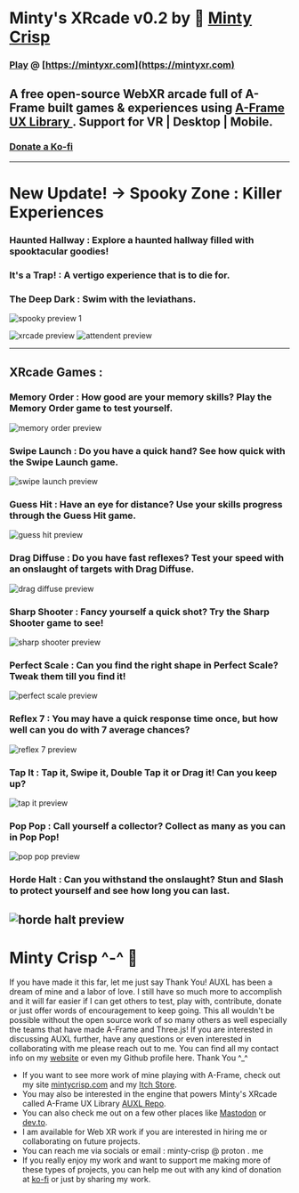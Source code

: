 # Minty's XRcade v0.2 by :watermelon: [Minty Crisp](https://mintycrisp.com)
### [Play](https://mintyxr.com) @  [https://mintyxr.com](https://mintyxr.com)
## A free open-source WebXR arcade full of A-Frame built games & experiences using [A-Frame UX Library ](https://github.com/Minty-Crisp/AUXL). Support for VR | Desktop | Mobile.

### [Donate a Ko-fi](https://ko-fi.com/mintycrisp)
---
# New Update! -> Spooky Zone : Killer Experiences

### Haunted Hallway : Explore a haunted hallway filled with spooktacular goodies!

### It's a Trap! : A vertigo experience that is to die for.

### The Deep Dark : Swim with the leviathans.

![spooky preview 1](https://github.com/Minty-Crisp/XRcade/blob/main/assets/img/previews/mintyxr-cade-spooky1.jpg)

![xrcade preview](https://github.com/Minty-Crisp/XRcade/blob/main/assets/img/previews/mintyxr-cade-revamp0.jpg)
![attendent preview](https://github.com/Minty-Crisp/XRcade/blob/main/assets/img/previews/mintyxr-cade-revamp1.jpg)

---
## XRcade Games :

### Memory Order : How good are your memory skills? Play the Memory Order game to test yourself.
![memory order preview](https://github.com/Minty-Crisp/XRcade/blob/main/assets/img/previews/game1.jpg)

### Swipe Launch : Do you have a quick hand? See how quick with the Swipe Launch game.
![swipe launch preview](https://github.com/Minty-Crisp/XRcade/blob/main/assets/img/previews/game2.jpg)

### Guess Hit : Have an eye for distance? Use your skills progress through the Guess Hit game.
![guess hit preview](https://github.com/Minty-Crisp/XRcade/blob/main/assets/img/previews/game3.jpg)

### Drag Diffuse : Do you have fast reflexes? Test your speed with an onslaught of targets with Drag Diffuse.
![drag diffuse preview](https://github.com/Minty-Crisp/XRcade/blob/main/assets/img/previews/game4.jpg)

### Sharp Shooter : Fancy yourself a quick shot? Try the Sharp Shooter game to see!
![sharp shooter preview](https://github.com/Minty-Crisp/XRcade/blob/main/assets/img/previews/game5.jpg)

### Perfect Scale : Can you find the right shape in Perfect Scale? Tweak them till you find it!
![perfect scale preview](https://github.com/Minty-Crisp/XRcade/blob/main/assets/img/previews/game6.jpg)

### Reflex 7 : You may have a quick response time once, but how well can you do with 7 average chances?
![reflex 7 preview](https://github.com/Minty-Crisp/XRcade/blob/main/assets/img/previews/game7.jpg)

### Tap It : Tap it, Swipe it, Double Tap it or Drag it! Can you keep up?
![tap it preview](https://github.com/Minty-Crisp/XRcade/blob/main/assets/img/previews/game8.jpg)

### Pop Pop : Call yourself a collector? Collect as many as you can in Pop Pop!
![pop pop preview](https://github.com/Minty-Crisp/XRcade/blob/main/assets/img/previews/game9.jpg)

### Horde Halt : Can you withstand the onslaught? Stun and Slash to protect yourself and see how long you can last.
![horde halt preview](https://github.com/Minty-Crisp/XRcade/blob/main/assets/img/previews/game10.jpg)
---
# Minty Crisp ^-^ :watermelon: 

If you have made it this far, let me just say Thank You! AUXL has been a dream of mine and a labor of love. I still have so much more to accomplish and it will far easier if I can get others to test, play with, contribute, donate or just offer words of encouragement to keep going. This all wouldn't be possible without the open source work of so many others as well especially the teams that have made A-Frame and Three.js! If you are interested in discussing AUXL further, have any questions or even interested in collaborating with me please reach out to me. You can find all my contact info on my [website](https://mintycrisp.com) or even my Github profile here. Thank You ^_^

- If you want to see more work of mine playing with A-Frame, check out my site [mintycrisp.com](https://mintycrisp.com) and my [Itch Store](https://mintycrisp.itch.io/).
- You may also be interested in the engine that powers Minty's XRcade called A-Frame UX Library [AUXL Repo](https://github.com/Minty-Crisp/AUXL).
- You can also check me out on a few other places like [Mastodon](https://mastodon.social/@mintycrisp) or [dev.to](https://dev.to/mintycrisp).
- I am available for Web XR work if you are interested in hiring me or collaborating on future projects.
- You can reach me via socials or email : minty-crisp @ proton . me
- If you really enjoy my work and want to support me making more of these types of projects, you can help me out with any kind of donation at [ko-fi](https://ko-fi.com/mintycrisp) or just by sharing my work.
